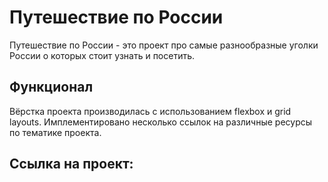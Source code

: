 # Путешествие по России

Путешествие по России - это проект про самые разнообразные уголки России о которых стоит узнать и посетить.

## Функционал

 Вёрстка проекта производилась с использованием flexbox и grid layouts.
 Имплементировано несколько ссылок на различные ресурсы по тематике проекта.

##  Ссылка на проект:
